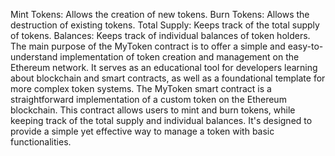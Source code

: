 Mint Tokens: Allows the creation of new tokens.
Burn Tokens: Allows the destruction of existing tokens.
Total Supply: Keeps track of the total supply of tokens.
Balances: Keeps track of individual balances of token holders.
The main purpose of the MyToken contract is to offer a simple and easy-to-understand implementation of token creation and management on the Ethereum network. It serves as an educational tool for developers learning about blockchain and smart contracts, as well as a foundational template for more complex token systems.
The MyToken smart contract is a straightforward implementation of a custom token on the Ethereum blockchain. This contract allows users to mint and burn tokens, while keeping track of the total supply and individual balances. It's designed to provide a simple yet effective way to manage a token with basic functionalities.
